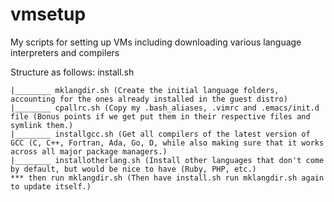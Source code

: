 # vmsetup
My scripts for setting up VMs including downloading various language interpreters and compilers

Structure as follows:
install.sh

    |________ mklangdir.sh (Create the initial language folders, accounting for the ones already installed in the guest distro)
    |________ cpallrc.sh (Copy my .bash_aliases, .vimrc and .emacs/init.d file (Bonus points if we get put them in their respective files and symlink them.)
    |________ installgcc.sh (Get all compilers of the latest version of GCC (C, C++, Fortran, Ada, Go, D, while also making sure that it works across all major package managers.)
    |________ installotherlang.sh (Install other languages that don't come by default, but would be nice to have (Ruby, PHP, etc.)
    *** then run mklangdir.sh (Then have install.sh run mklangdir.sh again to update itself.)

    

